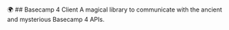 🌍 ## Basecamp 4 Client
A magical library to communicate with the ancient and mysterious Basecamp 4 APIs.
